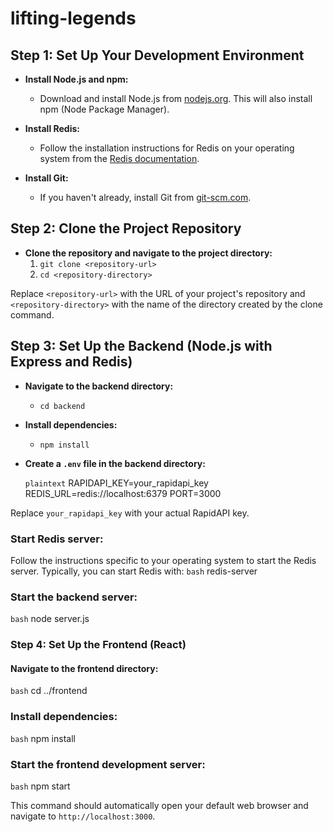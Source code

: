 # lifting-legends

## Step 1: Set Up Your Development Environment

- **Install Node.js and npm:**
  - Download and install Node.js from [nodejs.org](https://nodejs.org/). This will also install npm (Node Package Manager).

- **Install Redis:**
  - Follow the installation instructions for Redis on your operating system from the [Redis documentation](https://redis.io/download).

- **Install Git:**
  - If you haven't already, install Git from [git-scm.com](https://git-scm.com/).

## Step 2: Clone the Project Repository

- **Clone the repository and navigate to the project directory:**
  1. `git clone <repository-url>`
  2. `cd <repository-directory>`

Replace `<repository-url>` with the URL of your project's repository and `<repository-directory>` with the name of the directory created by the clone command.

## Step 3: Set Up the Backend (Node.js with Express and Redis)

- **Navigate to the backend directory:**
  - `cd backend`

- **Install dependencies:**
  - `npm install`

- **Create a `.env` file in the backend directory:**

  ```plaintext```
  RAPIDAPI_KEY=your_rapidapi_key
  REDIS_URL=redis://localhost:6379
  PORT=3000
  
Replace `your_rapidapi_key` with your actual RapidAPI key.

### Start Redis server:

Follow the instructions specific to your operating system to start the Redis server. Typically, you can start Redis with:
`bash`
redis-server

### Start the backend server:

```bash```
node server.js

### Step 4: Set Up the Frontend (React)

#### Navigate to the frontend directory:

```bash```
cd ../frontend

### Install dependencies:

```bash```
npm install

### Start the frontend development server:

```bash```
npm start

This command should automatically open your default web browser and navigate to `http://localhost:3000`.
